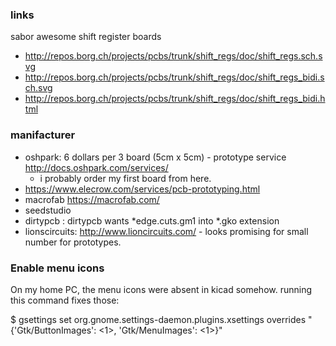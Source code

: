 ### links

sabor awesome shift register boards
* http://repos.borg.ch/projects/pcbs/trunk/shift_regs/doc/shift_regs.sch.svg
* http://repos.borg.ch/projects/pcbs/trunk/shift_regs/doc/shift_regs_bidi.sch.svg
* http://repos.borg.ch/projects/pcbs/trunk/shift_regs/doc/shift_regs_bidi.html

### manifacturer
- oshpark: 6 dollars per 3 board (5cm x 5cm) - prototype service  
   http://docs.oshpark.com/services/
   * i probably order my first board from here.
- https://www.elecrow.com/services/pcb-prototyping.html
-  macrofab https://macrofab.com/
- seedstudio
- dirtypcb : dirtypcb wants *edge.cuts.gm1 into *.gko extension
- lionscircuits: http://www.lioncircuits.com/ -  looks promising for small number for prototypes.

### Enable menu icons
On my home PC, the menu icons were absent in kicad somehow.
running this command fixes those:

$ gsettings set org.gnome.settings-daemon.plugins.xsettings overrides "{'Gtk/ButtonImages': <1>, 'Gtk/MenuImages': <1>}"
